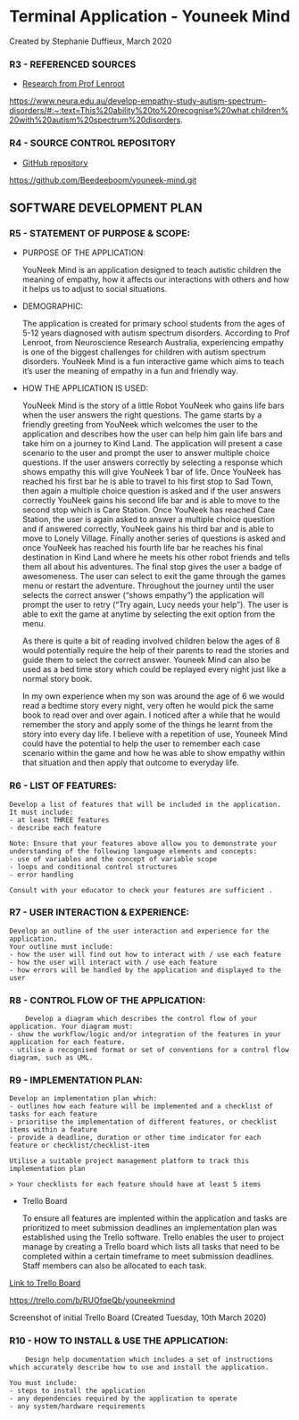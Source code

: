 # Terminal Application - Youneek Mind
Created by Stephanie Duffieux, March 2020

### R3 - REFERENCED SOURCES

* [Research from Prof Lenroot](https://www.neura.edu.au/develop-empathy-study-autism-spectrum-disorders/#:~:text=This%20ability%20to%20recognise%20what,children%20with%20autism%20spectrum%20disorders.)

https://www.neura.edu.au/develop-empathy-study-autism-spectrum-disorders/#:~:text=This%20ability%20to%20recognise%20what,children%20with%20autism%20spectrum%20disorders.

### R4 - SOURCE CONTROL REPOSITORY
* [GitHub repository](https://github.com/Beedeeboom/youneek-mind.git)

https://github.com/Beedeeboom/youneek-mind.git

## SOFTWARE DEVELOPMENT PLAN

### R5 - STATEMENT OF PURPOSE & SCOPE:


* PURPOSE OF THE APPLICATION: 

    YouNeek Mind is an application designed to teach autistic children the meaning of empathy, how it affects our interactions with others and how it helps us to adjust to social situations.  

* DEMOGRAPHIC: 

    The application is created for primary school students from the ages of 5-12 years diagnosed with autism spectrum disorders. According to Prof Lenroot, from Neuroscience Research Australia, experiencing empathy is one of the biggest challenges for children with autism spectrum disorders. YouNeek Mind is a fun interactive game which aims to teach it’s user the meaning of empathy in a fun and friendly way.

* HOW THE APPLICATION IS USED:

    YouNeek Mind is the story of a little Robot YouNeek who gains life bars when the user answers the right questions. The game starts by a friendly greeting from YouNeek which welcomes the user to the application and describes how the user can help him gain life bars and take him on a journey to Kind Land. The application will present a case scenario to the user and prompt the user to answer multiple choice questions. If the user answers correctly by selecting a response which shows empathy this will give YouNeek 1 bar of life. Once YouNeek has reached his first bar he is able to travel to his first stop to Sad Town, then again a multiple choice question is asked and if the user answers correctly YouNeek gains his second life bar and is able to move to the second stop which is Care Station. Once YouNeek has reached Care Station, the user is again asked to answer a multiple choice question and if answered correctly, YouNeek gains his third bar and is able to move to Lonely Village. Finally another series of questions is asked and once YouNeek has reached his fourth life bar he reaches his final destination in Kind Land where he meets his other robot friends and tells them all about his adventures. The final stop gives the user a badge of awesomeness. The user can select to exit the game through the games menu or restart the adventure.
    Throughout the journey until the user selects the correct answer (“shows empathy”) the application will prompt the user to retry (“Try again, Lucy needs your help”). The user is able to exit the game at anytime by selecting the exit option from the menu.

    As there is quite a bit of reading involved children below the ages of 8 would potentially require the help of their parents to read the stories and guide them to select the correct answer. Youneek Mind can also be used as a bed time story which could be replayed every night just like a normal story book. 

    In my own experience when my son was around the age of 6 we would read a bedtime story every night, very often he would pick the same book to read over and over again. I noticed after a while that he would remember the story and apply some of the things he learnt from the story into every day life. I believe with a repetition of use, Youneek Mind could have the potential to help the user to remember each case scenario within the game and how he was able to show empathy within that situation and then apply that outcome to everyday life. 

### R6 - LIST OF FEATURES:


    Develop a list of features that will be included in the application. It must include:
    - at least THREE features
    - describe each feature

    Note: Ensure that your features above allow you to demonstrate your understanding of the following language elements and concepts:
    - use of variables and the concept of variable scope
    - loops and conditional control structures
    - error handling

    Consult with your educator to check your features are sufficient .

### R7 - USER INTERACTION & EXPERIENCE:

    Develop an outline of the user interaction and experience for the application.
    Your outline must include:
    - how the user will find out how to interact with / use each feature
    - how the user will interact with / use each feature
    - how errors will be handled by the application and displayed to the user

### R8 - CONTROL FLOW OF THE APPLICATION:

        Develop a diagram which describes the control flow of your application. Your diagram must:
    - show the workflow/logic and/or integration of the features in your application for each feature.
    - utilise a recognised format or set of conventions for a control flow diagram, such as UML.

### R9 - IMPLEMENTATION PLAN:

    Develop an implementation plan which:
    - outlines how each feature will be implemented and a checklist of tasks for each feature
    - prioritise the implementation of different features, or checklist items within a feature
    - provide a deadline, duration or other time indicator for each feature or checklist/checklist-item

    Utilise a suitable project management platform to track this implementation plan

    > Your checklists for each feature should have at least 5 items

* Trello Board

    To ensure all features are implented within the application and tasks are prioritized to meet submission deadlines an implementation plan was established using the Trello software. Trello enables the user to project manage by creating a Trello board which lists all tasks that need to be completed within a certain timeframe to meet submission deadlines. Staff members can also be allocated to each task.  

[Link to Trello Board](https://trello.com/b/RUOfqeQb/youneekmind)

https://trello.com/b/RUOfqeQb/youneekmind

Screenshot of initial Trello Board (Created Tuesday, 10th March 2020)



### R10 - HOW TO INSTALL & USE THE APPLICATION:

        Design help documentation which includes a set of instructions which accurately describe how to use and install the application.

    You must include:
    - steps to install the application
    - any dependencies required by the application to operate
    - any system/hardware requirements